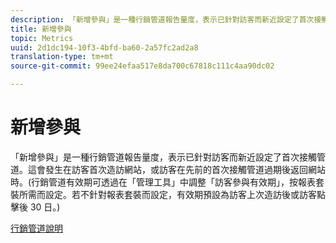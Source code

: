```yaml
---
description: 「新增參與」是一種行銷管道報告量度，表示已針對訪客而新近設定了首次接觸管道。這會發生在訪客首次造訪網站，或訪客在先前的首次接觸管道過期後返回網站時。(行銷管道有效期可透過在「管理工具」中調整「訪客參與有效期」，按報表套裝所需而設定。若不針對報表套裝而設定，有效期預設為訪客上次造訪後或訪客點擊後 30 日。)
title: 新增參與
topic: Metrics
uuid: 2d1dc194-10f3-4bfd-ba60-2a57fc2ad2a8
translation-type: tm+mt
source-git-commit: 99ee24efaa517e8da700c67818c111c4aa90dc02

---
```



# 新增參與

「新增參與」是一種行銷管道報告量度，表示已針對訪客而新近設定了首次接觸管道。這會發生在訪客首次造訪網站，或訪客在先前的首次接觸管道過期後返回網站時。(行銷管道有效期可透過在「管理工具」中調整「訪客參與有效期」，按報表套裝所需而設定。若不針對報表套裝而設定，有效期預設為訪客上次造訪後或訪客點擊後 30 日。)

[行銷管道說明](https://marketing.adobe.com/resources/help/zh_TW/mchannel/)
